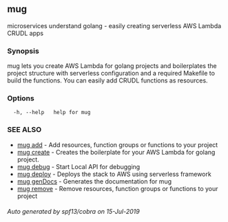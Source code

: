 ## mug

microservices understand golang - easily creating serverless AWS Lambda CRUDL apps

### Synopsis


mug lets you create AWS Lambda for golang projects and boilerplates
the project structure with serverless configuration and a required Makefile
to build the functions. You can easily add CRUDL functions as resources.

### Options

```
  -h, --help   help for mug
```

### SEE ALSO

* [mug add](mug_add.md)	 - Add resources, function groups or functions to your project
* [mug create](mug_create.md)	 - Creates the boilerplate for your AWS Lambda for golang project.
* [mug debug](mug_debug.md)	 - Start Local API for debugging
* [mug deploy](mug_deploy.md)	 - Deploys the stack to AWS using serverless framework
* [mug genDocs](mug_genDocs.md)	 - Generates the documentation for mug
* [mug remove](mug_remove.md)	 - Remove resources, function groups or functions to your project

###### Auto generated by spf13/cobra on 15-Jul-2019
